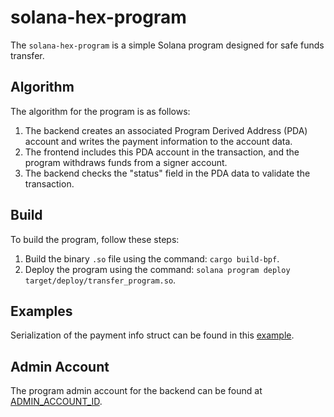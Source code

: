 # solana-hex-program

The `solana-hex-program` is a simple Solana program designed for safe funds transfer.

## Algorithm

The algorithm for the program is as follows:

1. The backend creates an associated Program Derived Address (PDA) account and writes the payment information to the account data.
2. The frontend includes this PDA account in the transaction, and the program withdraws funds from a signer account.
3. The backend checks the "status" field in the PDA data to validate the transaction.

## Build

To build the program, follow these steps:

1. Build the binary `.so` file using the command: `cargo build-bpf`.
2. Deploy the program using the command: `solana program deploy target/deploy/transfer_program.so`.

## Examples

Serialization of the payment info struct can be found in this [example](https://github.com/Sssilencee/solana-hex-program/blob/main/client/serialization-example.ts).

## Admin Account

The program admin account for the backend can be found at [ADMIN_ACCOUNT_ID](https://github.com/Sssilencee/solana-hex-program/blob/b02c983c3cc7f87ce5060313de07ee6866a3bbf8/program/src/lib.rs#L16).
